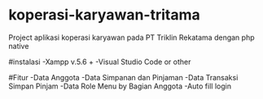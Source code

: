 # koperasi-karyawan-tritama
Project aplikasi koperasi karyawan pada PT Triklin Rekatama dengan php native

#instalasi
-Xampp v.5.6 +
-Visual Studio Code or other

#Fitur
-Data Anggota
-Data Simpanan dan Pinjaman
-Data Transaksi Simpan Pinjam
-Data Role Menu by Bagian Anggota
-Auto fill login
